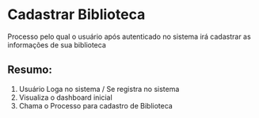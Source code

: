 # Cadastrar Biblioteca

Processo pelo qual o usuário após autenticado no sistema irá cadastrar as informações de sua biblioteca

## Resumo:

1. Usuário Loga no sistema / Se registra no sistema
2. Visualiza o dashboard inicial
3. Chama o Processo para cadastro de Biblioteca